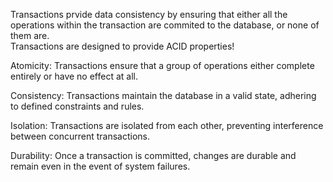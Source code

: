 Transactions prvide data consistency by ensuring that either all the operations within the transaction are commited to the database, or none of them are.
<br>
Transactions are designed to provide ACID properties!

Atomicity: Transactions ensure that a group of operations either complete entirely or have no effect at all.

Consistency: Transactions maintain the database in a valid state, adhering to defined constraints and rules.

Isolation: Transactions are isolated from each other, preventing interference between concurrent transactions.

Durability: Once a transaction is committed, changes are durable and remain even in the event of system failures.

